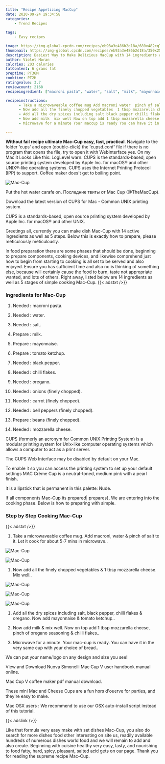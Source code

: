```yaml
---
title: "Recipe Appetizing MacCup"
date: 2020-09-24 19:34:58
categories:
    - Trend Recipes
    
tags:
    - Easy recipes

image: https://img-global.cpcdn.com/recipes/eb93a3e486b2d18a/680x482cq70/mac-cup-recipe-main-photo.jpg
thumbnail: https://img-global.cpcdn.com/recipes/eb93a3e486b2d18a/350x250cq70/mac-cup-recipe-main-photo.jpg
description: Easiest Way to Make Delicious MacCup with 14 ingredients and 5 stages of easy cooking.
author: Violet Moran
calories: 203 calories
fatContent: 6 grams fat
preptime: PT36M
cooktime: PT2H
ratingvalue: 3.7
reviewcount: 2168
recipeingredient: ["macroni pasta", "water", "salt", "milk", "mayonnaise", "tomato ketchup", "black pepper", "chilli flakes", "oregano", "onions finely chopped", "carrot finely chopped", "bell peppers finely chopped", "beans finely chopped", "mozzarella cheese"]

recipeinstructions: 
      - Take a microwaveable coffee mug Add macroni water  pinch of salt to it Let it cook for about 57 mins in microwave 
      - Now add all the finely chopped vegetables  1 tbsp mozzarella cheese Mix well 
      - Add all the dry spices including salt black pepper chilli flakes  oregano Now add mayonnaise  tomato ketchup 
      - Now add milk  mix well Now on top add 1 tbsp mozzarella cheese pinch of oregano seasoning  chilli flakes 
      - Microwave for a minute Your maccup is ready You can have it in the very same cup with your choice of bread

---
```




**Without fail recipe ultimate Mac-Cup easy, fast, practical**. Navigate to the folder &#39;cups&#39; and open (double-click) the &#39;cupsd.conf&#39; file if there is no program that opens the file, try to open it with WebInterface yes. On my Mac it Looks Like this: LogLevel warn. CUPS is the standards-based, open source printing system developed by Apple Inc. for macOS® and other UNIX®-like operating systems. CUPS uses the Internet Printing Protocol (IPP) to support. Coffee maker does&#39;t get to boiling point.


![Mac-Cup](https://img-global.cpcdn.com/recipes/eb93a3e486b2d18a/680x482cq70/mac-cup-recipe-main-photo.jpg "Mac-Cup")



Put the hot water carafe on. Последние твиты от Mac Cup (@TheMacCup).

Download the latest version of CUPS for Mac - Common UNIX printing system.

CUPS is a standards-based, open source printing system developed by Apple Inc. for macOS® and other UNIX.


Greetings all, currently you can make dish Mac-Cup with 14 active ingredients as well as 5 steps. Below this is exactly how to prepare, please meticulously meticulously.

In food preparation there are some phases that should be done, beginning to prepare components, cooking devices, and likewise comprehend just how to begin from starting to cooking is all set to be served and also enjoyed. Ensure you has sufficient time and also no is thinking of something else, because will certainly cause the food to burn, taste not appropriate wanted, and lots of others. Right away, listed below are 14 ingredients as well as 5 stages of simple cooking Mac-Cup.
{{< adstxt />}}

### Ingredients for Mac-Cup


1. Needed  : macroni pasta.

1. Needed  : water.

1. Needed  : salt.

1. Prepare  : milk.

1. Prepare  : mayonnaise.

1. Prepare  : tomato ketchup.

1. Needed  : black pepper.

1. Needed  : chilli flakes.

1. Needed  : oregano.

1. Needed  : onions (finely chopped).

1. Needed  : carrot (finely chopped).

1. Needed  : bell peppers (finely chopped).

1. Prepare  : beans (finely chopped).

1. Needed  : mozzarella cheese.


CUPS (formerly an acronym for Common UNIX Printing System) is a modular printing system for Unix-like computer operating systems which allows a computer to act as a print server.

The CUPS Web Interface may be disabled by default on your Mac.

To enable it so you can access the printing system to set up your default settings MAC Crème Cup is a neutral-toned, medium pink with a pearl finish.

It is a lipstick that is permanent in this palette: Nude.


If all components Mac-Cup its prepared| prepares}, We are entering into the cooking phase. Below is how to preparing with simple.

### Step by Step Cooking Mac-Cup

{{< adstxt />}}


1. Take a microwaveable coffee mug. Add macroni, water &amp; pinch of salt to it. Let it cook for about 5-7 mins in microwave..



![Mac-Cup](https://img-global.cpcdn.com/steps/b8f32b9c5de6c819/160x128cq70/mac-cup-recipe-step-1-photo.jpg" "Mac-Cup")

![Mac-Cup](https://img-global.cpcdn.com/steps/2e483899204bc4f5/160x128cq70/mac-cup-recipe-step-1-photo.jpg" "Mac-Cup")



1. Now add all the finely chopped vegetables &amp; 1 tbsp mozzarella cheese. Mix well..



![Mac-Cup](https://img-global.cpcdn.com/steps/4172697d2485fab2/160x128cq70/mac-cup-recipe-step-2-photo.jpg" "Mac-Cup")

![Mac-Cup](https://img-global.cpcdn.com/steps/438a2deedd393b38/160x128cq70/mac-cup-recipe-step-2-photo.jpg" "Mac-Cup")

![Mac-Cup](https://img-global.cpcdn.com/steps/2b537d11cf29a6d0/160x128cq70/mac-cup-recipe-step-2-photo.jpg" "Mac-Cup")



1. Add all the dry spices including salt, black pepper, chilli flakes &amp; oregano. Now add mayonnaise &amp; tomato ketchup..



1. Now add milk &amp; mix well. Now on top add 1 tbsp mozzarella cheese, pinch of oregano seasoning &amp; chilli flakes..



1. Microwave for a minute. Your mac-cup is ready. You can have it in the very same cup with your choice of bread..




We can put your name/logo on any design and size you see!

View and Download Nuova Simonelli Mac Cup V user handbook manual online.

Mac Cup V coffee maker pdf manual download.

These mini Mac and Cheese Cups are a fun hors d&#39;ouerve for parties, and they&#39;re easy to make.

Mac OSX users : We recommend to use our OSX auto-install script instead of this tutorial.


{{< adslink />}}

Like that formula very easy make with set dishes Mac-Cup, you also do search for more dishes food other interesting on site us, readily available hundreds of numerous dishes world food and we will remain to add and also create. Beginning with cuisine healthy very easy, tasty, and nourishing to food fatty, hard, spicy, pleasant, salted acid gets on our page. Thank you for reading the supreme recipe Mac-Cup.
